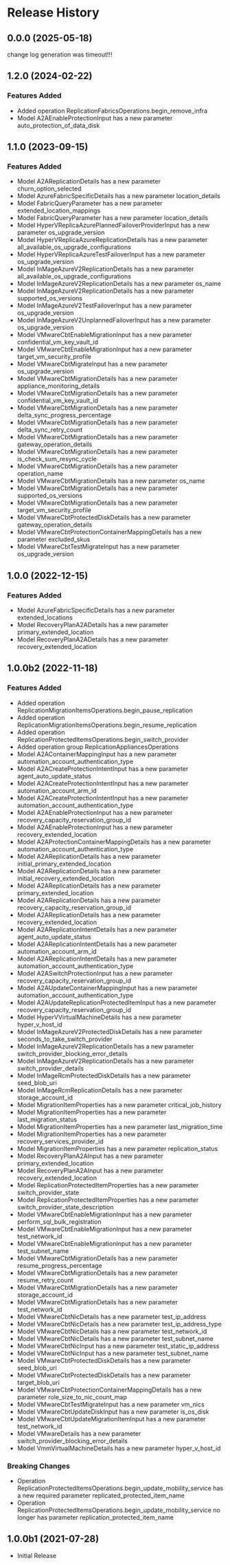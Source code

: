 # Release History

## 0.0.0 (2025-05-18)

change log generation was timeout!!!

## 1.2.0 (2024-02-22)

### Features Added

  - Added operation ReplicationFabricsOperations.begin_remove_infra
  - Model A2AEnableProtectionInput has a new parameter auto_protection_of_data_disk

## 1.1.0 (2023-09-15)

### Features Added

  - Model A2AReplicationDetails has a new parameter churn_option_selected
  - Model AzureFabricSpecificDetails has a new parameter location_details
  - Model FabricQueryParameter has a new parameter extended_location_mappings
  - Model FabricQueryParameter has a new parameter location_details
  - Model HyperVReplicaAzurePlannedFailoverProviderInput has a new parameter os_upgrade_version
  - Model HyperVReplicaAzureReplicationDetails has a new parameter all_available_os_upgrade_configurations
  - Model HyperVReplicaAzureTestFailoverInput has a new parameter os_upgrade_version
  - Model InMageAzureV2ReplicationDetails has a new parameter all_available_os_upgrade_configurations
  - Model InMageAzureV2ReplicationDetails has a new parameter os_name
  - Model InMageAzureV2ReplicationDetails has a new parameter supported_os_versions
  - Model InMageAzureV2TestFailoverInput has a new parameter os_upgrade_version
  - Model InMageAzureV2UnplannedFailoverInput has a new parameter os_upgrade_version
  - Model VMwareCbtEnableMigrationInput has a new parameter confidential_vm_key_vault_id
  - Model VMwareCbtEnableMigrationInput has a new parameter target_vm_security_profile
  - Model VMwareCbtMigrateInput has a new parameter os_upgrade_version
  - Model VMwareCbtMigrationDetails has a new parameter appliance_monitoring_details
  - Model VMwareCbtMigrationDetails has a new parameter confidential_vm_key_vault_id
  - Model VMwareCbtMigrationDetails has a new parameter delta_sync_progress_percentage
  - Model VMwareCbtMigrationDetails has a new parameter delta_sync_retry_count
  - Model VMwareCbtMigrationDetails has a new parameter gateway_operation_details
  - Model VMwareCbtMigrationDetails has a new parameter is_check_sum_resync_cycle
  - Model VMwareCbtMigrationDetails has a new parameter operation_name
  - Model VMwareCbtMigrationDetails has a new parameter os_name
  - Model VMwareCbtMigrationDetails has a new parameter supported_os_versions
  - Model VMwareCbtMigrationDetails has a new parameter target_vm_security_profile
  - Model VMwareCbtProtectedDiskDetails has a new parameter gateway_operation_details
  - Model VMwareCbtProtectionContainerMappingDetails has a new parameter excluded_skus
  - Model VMwareCbtTestMigrateInput has a new parameter os_upgrade_version

## 1.0.0 (2022-12-15)

### Features Added

  - Model AzureFabricSpecificDetails has a new parameter extended_locations
  - Model RecoveryPlanA2ADetails has a new parameter primary_extended_location
  - Model RecoveryPlanA2ADetails has a new parameter recovery_extended_location

## 1.0.0b2 (2022-11-18)

### Features Added

  - Added operation ReplicationMigrationItemsOperations.begin_pause_replication
  - Added operation ReplicationMigrationItemsOperations.begin_resume_replication
  - Added operation ReplicationProtectedItemsOperations.begin_switch_provider
  - Added operation group ReplicationAppliancesOperations
  - Model A2AContainerMappingInput has a new parameter automation_account_authentication_type
  - Model A2ACreateProtectionIntentInput has a new parameter agent_auto_update_status
  - Model A2ACreateProtectionIntentInput has a new parameter automation_account_arm_id
  - Model A2ACreateProtectionIntentInput has a new parameter automation_account_authentication_type
  - Model A2AEnableProtectionInput has a new parameter recovery_capacity_reservation_group_id
  - Model A2AEnableProtectionInput has a new parameter recovery_extended_location
  - Model A2AProtectionContainerMappingDetails has a new parameter automation_account_authentication_type
  - Model A2AReplicationDetails has a new parameter initial_primary_extended_location
  - Model A2AReplicationDetails has a new parameter initial_recovery_extended_location
  - Model A2AReplicationDetails has a new parameter primary_extended_location
  - Model A2AReplicationDetails has a new parameter recovery_capacity_reservation_group_id
  - Model A2AReplicationDetails has a new parameter recovery_extended_location
  - Model A2AReplicationIntentDetails has a new parameter agent_auto_update_status
  - Model A2AReplicationIntentDetails has a new parameter automation_account_arm_id
  - Model A2AReplicationIntentDetails has a new parameter automation_account_authentication_type
  - Model A2ASwitchProtectionInput has a new parameter recovery_capacity_reservation_group_id
  - Model A2AUpdateContainerMappingInput has a new parameter automation_account_authentication_type
  - Model A2AUpdateReplicationProtectedItemInput has a new parameter recovery_capacity_reservation_group_id
  - Model HyperVVirtualMachineDetails has a new parameter hyper_v_host_id
  - Model InMageAzureV2ProtectedDiskDetails has a new parameter seconds_to_take_switch_provider
  - Model InMageAzureV2ReplicationDetails has a new parameter switch_provider_blocking_error_details
  - Model InMageAzureV2ReplicationDetails has a new parameter switch_provider_details
  - Model InMageRcmProtectedDiskDetails has a new parameter seed_blob_uri
  - Model InMageRcmReplicationDetails has a new parameter storage_account_id
  - Model MigrationItemProperties has a new parameter critical_job_history
  - Model MigrationItemProperties has a new parameter last_migration_status
  - Model MigrationItemProperties has a new parameter last_migration_time
  - Model MigrationItemProperties has a new parameter recovery_services_provider_id
  - Model MigrationItemProperties has a new parameter replication_status
  - Model RecoveryPlanA2AInput has a new parameter primary_extended_location
  - Model RecoveryPlanA2AInput has a new parameter recovery_extended_location
  - Model ReplicationProtectedItemProperties has a new parameter switch_provider_state
  - Model ReplicationProtectedItemProperties has a new parameter switch_provider_state_description
  - Model VMwareCbtEnableMigrationInput has a new parameter perform_sql_bulk_registration
  - Model VMwareCbtEnableMigrationInput has a new parameter test_network_id
  - Model VMwareCbtEnableMigrationInput has a new parameter test_subnet_name
  - Model VMwareCbtMigrationDetails has a new parameter resume_progress_percentage
  - Model VMwareCbtMigrationDetails has a new parameter resume_retry_count
  - Model VMwareCbtMigrationDetails has a new parameter storage_account_id
  - Model VMwareCbtMigrationDetails has a new parameter test_network_id
  - Model VMwareCbtNicDetails has a new parameter test_ip_address
  - Model VMwareCbtNicDetails has a new parameter test_ip_address_type
  - Model VMwareCbtNicDetails has a new parameter test_network_id
  - Model VMwareCbtNicDetails has a new parameter test_subnet_name
  - Model VMwareCbtNicInput has a new parameter test_static_ip_address
  - Model VMwareCbtNicInput has a new parameter test_subnet_name
  - Model VMwareCbtProtectedDiskDetails has a new parameter seed_blob_uri
  - Model VMwareCbtProtectedDiskDetails has a new parameter target_blob_uri
  - Model VMwareCbtProtectionContainerMappingDetails has a new parameter role_size_to_nic_count_map
  - Model VMwareCbtTestMigrateInput has a new parameter vm_nics
  - Model VMwareCbtUpdateDiskInput has a new parameter is_os_disk
  - Model VMwareCbtUpdateMigrationItemInput has a new parameter test_network_id
  - Model VMwareDetails has a new parameter switch_provider_blocking_error_details
  - Model VmmVirtualMachineDetails has a new parameter hyper_v_host_id

### Breaking Changes

  - Operation ReplicationProtectedItemsOperations.begin_update_mobility_service has a new required parameter replicated_protected_item_name
  - Operation ReplicationProtectedItemsOperations.begin_update_mobility_service no longer has parameter replication_protected_item_name

## 1.0.0b1 (2021-07-28)

* Initial Release
